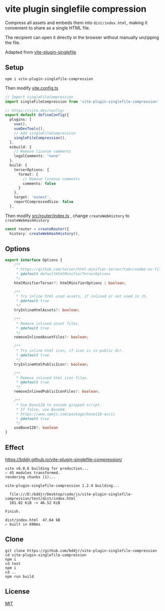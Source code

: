 # vite plugin singlefile compression

Compress all assets and embeds them into `dist/index.html`, making it convenient to share as a single HTML file.

The recipient can open it directly in the browser without manually unzipping the file.

Adapted from [vite-plugin-singlefile](https://www.npmjs.com/package/vite-plugin-singlefile)

## Setup

```
npm i vite-plugin-singlefile-compression
```

Then modify [vite.config.ts](test/vite.config.ts#L14)

```ts
// Import singleFileCompression
import singleFileCompression from 'vite-plugin-singlefile-compression'

// https://vite.dev/config/
export default defineConfig({
  plugins: [
    vue(),
    vueDevTools(),
    // Add singleFileCompression
    singleFileCompression(),
  ],
  esbuild: {
    // Remove license comments
    legalComments: "none"
  },
  build: {
    terserOptions: {
      format: {
        // Remove license comments
        comments: false
      }
    },
    target: 'esnext',
    reportCompressedSize: false
  },
```

Then modify [src/router/index.ts](test/src/router/index.ts#L5) , change `createWebHistory` to `createWebHashHistory`

```ts
const router = createRouter({
  history: createWebHashHistory(),
```

## Options

```ts
export interface Options {
    /**
     * https://github.com/terser/html-minifier-terser?tab=readme-ov-file#options-quick-reference
     * @default defaultHtmlMinifierTerserOptions
     */
    htmlMinifierTerser?: htmlMinifierOptions | boolean;

    /**
     * Try inline html used assets, if inlined or not used in JS.
     * @default true
     */
    tryInlineHtmlAssets?: boolean;

    /**
     * Remove inlined asset files.
     * @default true
     */
    removeInlinedAssetFiles?: boolean;

    /**
     * Try inline html icon, if icon is in public dir.
     * @default true
     */
    tryInlineHtmlPublicIcon?: boolean;

    /**
     * Remove inlined html icon files.
     * @default true
     */
    removeInlinedPublicIconFiles?: boolean;

    /**
     * Use Base128 to encode gzipped script.
     * If false, use Base64.
     * https://www.npmjs.com/package/base128-ascii
     * @default true
     */
    useBase128?: boolean
}
```

## Effect

https://bddjr.github.io/vite-plugin-singlefile-compression/

```
vite v6.0.6 building for production...
✓ 45 modules transformed.
rendering chunks (1)...

vite-plugin-singlefile-compression 1.2.4 building...

  file:///D:/bddjr/Desktop/code/js/vite-plugin-singlefile-compression/test/dist/index.html
  101.02 KiB -> 46.52 KiB

Finish.

dist/index.html  47.64 kB
✓ built in 690ms
```

## Clone

```
git clone https://github.com/bddjr/vite-plugin-singlefile-compression
cd vite-plugin-singlefile-compression
npm i
cd test
npm i
cd ..
npm run build
```

## License

[MIT](LICENSE.txt)
